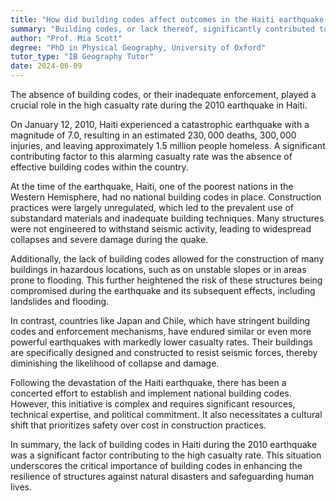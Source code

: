```yaml
---
title: "How did building codes affect outcomes in the Haiti earthquake case?"
summary: "Building codes, or lack thereof, significantly contributed to the high casualty rate in the Haiti earthquake case."
author: "Prof. Mia Scott"
degree: "PhD in Physical Geography, University of Oxford"
tutor_type: "IB Geography Tutor"
date: 2024-06-09
---
```


The absence of building codes, or their inadequate enforcement, played a crucial role in the high casualty rate during the 2010 earthquake in Haiti.

On January 12, 2010, Haiti experienced a catastrophic earthquake with a magnitude of $7.0$, resulting in an estimated $230,000$ deaths, $300,000$ injuries, and leaving approximately $1.5$ million people homeless. A significant contributing factor to this alarming casualty rate was the absence of effective building codes within the country.

At the time of the earthquake, Haiti, one of the poorest nations in the Western Hemisphere, had no national building codes in place. Construction practices were largely unregulated, which led to the prevalent use of substandard materials and inadequate building techniques. Many structures were not engineered to withstand seismic activity, leading to widespread collapses and severe damage during the quake.

Additionally, the lack of building codes allowed for the construction of many buildings in hazardous locations, such as on unstable slopes or in areas prone to flooding. This further heightened the risk of these structures being compromised during the earthquake and its subsequent effects, including landslides and flooding.

In contrast, countries like Japan and Chile, which have stringent building codes and enforcement mechanisms, have endured similar or even more powerful earthquakes with markedly lower casualty rates. Their buildings are specifically designed and constructed to resist seismic forces, thereby diminishing the likelihood of collapse and damage.

Following the devastation of the Haiti earthquake, there has been a concerted effort to establish and implement national building codes. However, this initiative is complex and requires significant resources, technical expertise, and political commitment. It also necessitates a cultural shift that prioritizes safety over cost in construction practices.

In summary, the lack of building codes in Haiti during the 2010 earthquake was a significant factor contributing to the high casualty rate. This situation underscores the critical importance of building codes in enhancing the resilience of structures against natural disasters and safeguarding human lives.
    